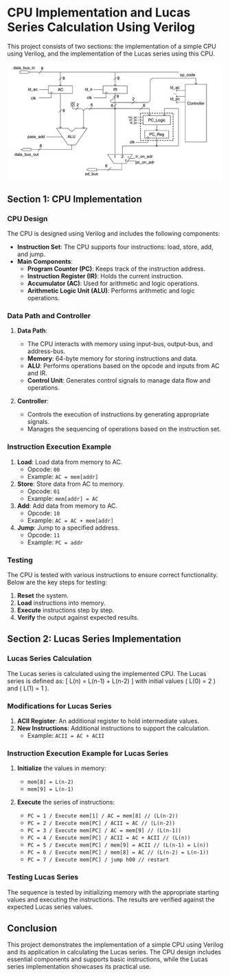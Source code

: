 # CPU Implementation and Lucas Series Calculation Using Verilog

This project consists of two sections: the implementation of a simple CPU using Verilog, and the implementation of the Lucas series using this CPU.

<div style="text-align:center;">
  <img src="addingMachine.png" alt="d2">
</div>

## Section 1: CPU Implementation

### CPU Design

The CPU is designed using Verilog and includes the following components:

- **Instruction Set**: The CPU supports four instructions: load, store, add, and jump.
- **Main Components**:
  - **Program Counter (PC)**: Keeps track of the instruction address.
  - **Instruction Register (IR)**: Holds the current instruction.
  - **Accumulator (AC)**: Used for arithmetic and logic operations.
  - **Arithmetic Logic Unit (ALU)**: Performs arithmetic and logic operations.

### Data Path and Controller

1. **Data Path**:
   - The CPU interacts with memory using input-bus, output-bus, and address-bus.
   - **Memory**: 64-byte memory for storing instructions and data.
   - **ALU**: Performs operations based on the opcode and inputs from AC and IR.
   - **Control Unit**: Generates control signals to manage data flow and operations.

2. **Controller**:
   - Controls the execution of instructions by generating appropriate signals.
   - Manages the sequencing of operations based on the instruction set.

### Instruction Execution Example

1. **Load**: Load data from memory to AC.
   - Opcode: `00`
   - Example: `AC = mem[addr]`
2. **Store**: Store data from AC to memory.
   - Opcode: `01`
   - Example: `mem[addr] = AC`
3. **Add**: Add data from memory to AC.
   - Opcode: `10`
   - Example: `AC = AC + mem[addr]`
4. **Jump**: Jump to a specified address.
   - Opcode: `11`
   - Example: `PC = addr`

### Testing

The CPU is tested with various instructions to ensure correct functionality. Below are the key steps for testing:

1. **Reset** the system.
2. **Load** instructions into memory.
3. **Execute** instructions step by step.
4. **Verify** the output against expected results.

## Section 2: Lucas Series Implementation

### Lucas Series Calculation

The Lucas series is calculated using the implemented CPU. The Lucas series is defined as:
\[ L(n) = L(n-1) + L(n-2) \]
with initial values \( L(0) = 2 \) and \( L(1) = 1 \).

### Modifications for Lucas Series

1. **ACII Register**: An additional register to hold intermediate values.
2. **New Instructions**: Additional instructions to support the calculation.
   - Example: `ACII = AC + ACII`

### Instruction Execution Example for Lucas Series

1. **Initialize** the values in memory:
   - `mem[8] = L(n-2)`
   - `mem[9] = L(n-1)`

2. **Execute** the series of instructions:
   - `PC = 1 / Execute mem[1] / AC = mem[8] // (L(n-2))`
   - `PC = 2 / Execute mem[PC] / ACII = AC // (L(n-2))`
   - `PC = 3 / Execute mem[PC] / AC = mem[9] // (L(n-1))`
   - `PC = 4 / Execute mem[PC] / ACII = AC + ACII // (L(n))`
   - `PC = 5 / Execute mem[PC] / mem[9] = ACII // (L(n-1) = L(n))`
   - `PC = 6 / Execute mem[PC] / mem[8] = AC // (L(n-2) = L(n-1))`
   - `PC = 7 / Execute mem[PC] / jump h00 // restart`

### Testing Lucas Series

The sequence is tested by initializing memory with the appropriate starting values and executing the instructions. The results are verified against the expected Lucas series values.

## Conclusion

This project demonstrates the implementation of a simple CPU using Verilog and its application in calculating the Lucas series. The CPU design includes essential components and supports basic instructions, while the Lucas series implementation showcases its practical use.

